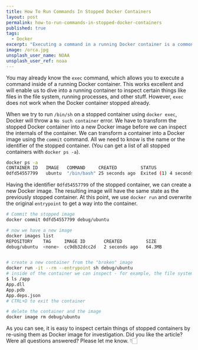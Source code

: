 ```yaml
---
title: How To Run Commands In Stopped Docker Containers
layout: post
permalink: how-to-run-commands-in-stopped-docker-containers
published: true
tags: 
  - Docker
excerpt: "Executing a command in a running Docker container is a common task. But what about executing commands in a stopped container? Learn how to promote your stopped container as a temporary image to run the desired command."
image: /orca.jpg
unsplash_user_name: NOAA
unsplash_user_ref: noaa
---
```


You may already know the `exec` command, which allows you to execute a command inside of a running Docker container. This works excellent and will enable us to dive into a running container to inspect certain things like files in the file system, running processes, and other stuff. However, `exec` does not work when the Docker container stopped already.  

When we try to run `/bin/sh` on a stopped container using `docker exec`, Docker will throw a `No such container` error. We have to transform the stopped Docker container into a new Docker image before we can inspect the internals of the container.
We can transform a container into a Docker image using the  `commit` command. All we need to know is the name or the identifier of the stopped container. (You can get a list of all stopped containers with `docker ps -a`).

```bash
docker ps -a
CONTAINER ID   IMAGE   COMMAND     CREATED         STATUS                    NAMES
0dfd54557799   ubuntu  "/bin/bash" 25 seconds ago  Exited (1) 4 seconds ago  peaceful_feynman

```

Having the identifier `0dfd54557799` of the stopped container, we can create a new Docker image. The resulting image will have the same state as the previously stopped container. At this point, we use `docker run` and overwrite the original `entrypoint` to get a way into the container.

```bash
# Commit the stopped image
docker commit 0dfd54557799 debug/ubuntu

# now we have a new image
docker images list
REPOSITORY    TAG     IMAGE ID       CREATED         SIZE  
debug/ubuntu  <none>  cc9db32dcc2d   2 seconds ago   64.3MB


# create a new container from the "broken" image
docker run -it --rm --entrypoint sh debug/ubuntu
# inside of the container we can inspect - for example, the file system
$ ls /app
App.dll
App.pdb
App.deps.json
# CTRL+D to exit the container

# delete the container and the image
docker image rm debug/ubuntu

```

As you can see, it is easy to inspect certain things of stopped containers by re-using them as Docker image for investigation. Did you like the article? Were all questions answered? Please let me know. 👇🏻
